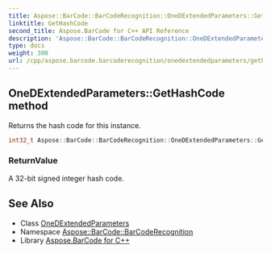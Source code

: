 ```yaml
---
title: Aspose::BarCode::BarCodeRecognition::OneDExtendedParameters::GetHashCode method
linktitle: GetHashCode
second_title: Aspose.BarCode for C++ API Reference
description: 'Aspose::BarCode::BarCodeRecognition::OneDExtendedParameters::GetHashCode method. Returns the hash code for this instance in C++.'
type: docs
weight: 300
url: /cpp/aspose.barcode.barcoderecognition/onedextendedparameters/gethashcode/
---
```

## OneDExtendedParameters::GetHashCode method


Returns the hash code for this instance.

```cpp
int32_t Aspose::BarCode::BarCodeRecognition::OneDExtendedParameters::GetHashCode() const override
```


### ReturnValue

A 32-bit signed integer hash code.

## See Also

* Class [OneDExtendedParameters](../)
* Namespace [Aspose::BarCode::BarCodeRecognition](../../)
* Library [Aspose.BarCode for C++](../../../)
